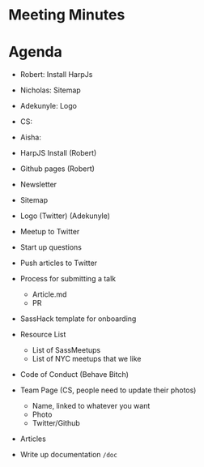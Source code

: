 # Meeting Minutes

# Agenda

* Robert: Install HarpJs
* Nicholas: Sitemap
* Adekunyle: Logo
* CS: 
* Aisha:

* HarpJS Install (Robert)
* Github pages (Robert)
* Newsletter
* Sitemap
* Logo (Twitter) (Adekunyle)
* Meetup to Twitter
* Start up questions

* Push articles to Twitter
* Process for submitting a talk
    - Article.md
    - PR

* SassHack template for onboarding
* Resource List
    - List of SassMeetups
    - List of NYC meetups that we like
* Code of Conduct (Behave Bitch)
* Team Page (CS, people need to update their photos)
    - Name, linked to whatever you want
    - Photo
    - Twitter/Github
* Articles
* Write up documentation `/doc`
